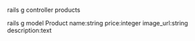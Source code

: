 <!-- Create an app with two routes:
  one shows one particular product
  one shows all the products 

rails new
rails db:create
git add .
git commit ...
(make remote repository on git hub)
(git push origin main)

route
  config/route.rb
  create two route: show, index

controller
  rails g controller
  create two methods: show, index
model
  rails g model
  rails db:migrate

put info
  seed.rb
    product = Product.new()

  rails db:seed

test request
  access to api with url created -->


rails g controller products

rails g model Product name:string price:integer image_url:string description:text